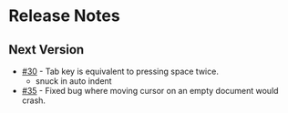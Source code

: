 # Release Notes

## Next Version 
* [#30](../../issues/30) - Tab key is equivalent to pressing space twice.
	* snuck in auto indent 
* [#35](../../issues/35) - Fixed bug where moving cursor on an empty document would crash.

